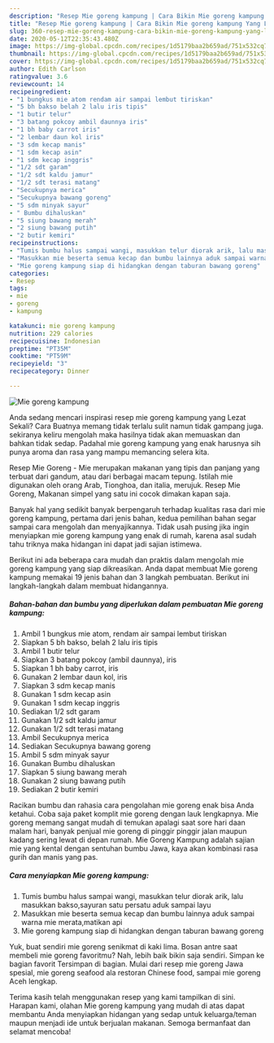 ```yaml
---
description: "Resep Mie goreng kampung | Cara Bikin Mie goreng kampung Yang Lezat Sekali"
title: "Resep Mie goreng kampung | Cara Bikin Mie goreng kampung Yang Lezat Sekali"
slug: 360-resep-mie-goreng-kampung-cara-bikin-mie-goreng-kampung-yang-lezat-sekali
date: 2020-05-12T22:35:43.480Z
image: https://img-global.cpcdn.com/recipes/1d5179baa2b659ad/751x532cq70/mie-goreng-kampung-foto-resep-utama.jpg
thumbnail: https://img-global.cpcdn.com/recipes/1d5179baa2b659ad/751x532cq70/mie-goreng-kampung-foto-resep-utama.jpg
cover: https://img-global.cpcdn.com/recipes/1d5179baa2b659ad/751x532cq70/mie-goreng-kampung-foto-resep-utama.jpg
author: Edith Carlson
ratingvalue: 3.6
reviewcount: 14
recipeingredient:
- "1 bungkus mie atom rendam air sampai lembut tiriskan"
- "5 bh bakso belah 2 lalu iris tipis"
- "1 butir telur"
- "3 batang pokcoy ambil daunnya iris"
- "1 bh baby carrot iris"
- "2 lembar daun kol iris"
- "3 sdm kecap manis"
- "1 sdm kecap asin"
- "1 sdm kecap inggris"
- "1/2 sdt garam"
- "1/2 sdt kaldu jamur"
- "1/2 sdt terasi matang"
- "Secukupnya merica"
- "Secukupnya bawang goreng"
- "5 sdm minyak sayur"
- " Bumbu dihaluskan"
- "5 siung bawang merah"
- "2 siung bawang putih"
- "2 butir kemiri"
recipeinstructions:
- "Tumis bumbu halus sampai wangi, masukkan telur diorak arik, lalu masukkan bakso,sayuran satu persatu aduk sampai layu"
- "Masukkan mie beserta semua kecap dan bumbu lainnya aduk sampai warna mie merata,matikan api"
- "Mie goreng kampung siap di hidangkan dengan taburan bawang goreng"
categories:
- Resep
tags:
- mie
- goreng
- kampung

katakunci: mie goreng kampung 
nutrition: 229 calories
recipecuisine: Indonesian
preptime: "PT35M"
cooktime: "PT59M"
recipeyield: "3"
recipecategory: Dinner

---
```



![Mie goreng kampung](https://img-global.cpcdn.com/recipes/1d5179baa2b659ad/751x532cq70/mie-goreng-kampung-foto-resep-utama.jpg)

Anda sedang mencari inspirasi resep mie goreng kampung yang Lezat Sekali? Cara Buatnya memang tidak terlalu sulit namun tidak gampang juga. sekiranya keliru mengolah maka hasilnya tidak akan memuaskan dan bahkan tidak sedap. Padahal mie goreng kampung yang enak harusnya sih punya aroma dan rasa yang mampu memancing selera kita.

Resep Mie Goreng - Mie merupakan makanan yang tipis dan panjang yang terbuat dari gandum, atau dari berbagai macam tepung. Istilah mie digunakan oleh orang Arab, Tionghoa, dan italia, merujuk. Resep Mie Goreng, Makanan simpel yang satu ini cocok dimakan kapan saja.

Banyak hal yang sedikit banyak berpengaruh terhadap kualitas rasa dari mie goreng kampung, pertama dari jenis bahan, kedua pemilihan bahan segar sampai cara mengolah dan menyajikannya. Tidak usah pusing jika ingin menyiapkan mie goreng kampung yang enak di rumah, karena asal sudah tahu triknya maka hidangan ini dapat jadi sajian istimewa.


Berikut ini ada beberapa cara mudah dan praktis dalam mengolah mie goreng kampung yang siap dikreasikan. Anda dapat membuat Mie goreng kampung memakai 19 jenis bahan dan 3 langkah pembuatan. Berikut ini langkah-langkah dalam membuat hidangannya.

<!--inarticleads1-->

##### Bahan-bahan dan bumbu yang diperlukan dalam pembuatan Mie goreng kampung:

1. Ambil 1 bungkus mie atom, rendam air sampai lembut tiriskan
1. Siapkan 5 bh bakso, belah 2 lalu iris tipis
1. Ambil 1 butir telur
1. Siapkan 3 batang pokcoy (ambil daunnya), iris
1. Siapkan 1 bh baby carrot, iris
1. Gunakan 2 lembar daun kol, iris
1. Siapkan 3 sdm kecap manis
1. Gunakan 1 sdm kecap asin
1. Gunakan 1 sdm kecap inggris
1. Sediakan 1/2 sdt garam
1. Gunakan 1/2 sdt kaldu jamur
1. Gunakan 1/2 sdt terasi matang
1. Ambil Secukupnya merica
1. Sediakan Secukupnya bawang goreng
1. Ambil 5 sdm minyak sayur
1. Gunakan  Bumbu dihaluskan
1. Siapkan 5 siung bawang merah
1. Gunakan 2 siung bawang putih
1. Sediakan 2 butir kemiri


Racikan bumbu dan rahasia cara pengolahan mie goreng enak bisa Anda ketahui. Coba saja paket komplit mie goreng dengan lauk lengkapnya. Mie goreng memang sangat mudah di temukan apalagi saat sore hari daan malam hari, banyak penjual mie goreng di pinggir pinggir jalan maupun kadang sering lewat di depan rumah. Mie Goreng Kampung adalah sajian mie yang kental dengan sentuhan bumbu Jawa, kaya akan kombinasi rasa gurih dan manis yang pas. 

<!--inarticleads2-->

##### Cara menyiapkan Mie goreng kampung:

1. Tumis bumbu halus sampai wangi, masukkan telur diorak arik, lalu masukkan bakso,sayuran satu persatu aduk sampai layu
1. Masukkan mie beserta semua kecap dan bumbu lainnya aduk sampai warna mie merata,matikan api
1. Mie goreng kampung siap di hidangkan dengan taburan bawang goreng


Yuk, buat sendiri mie goreng senikmat di kaki lima. Bosan antre saat membeli mie goreng favoritmu? Nah, lebih baik bikin saja sendiri. Simpan ke bagian favorit Tersimpan di bagian. Mulai dari resep mie goreng Jawa spesial, mie goreng seafood ala restoran Chinese food, sampai mie goreng Aceh lengkap. 

Terima kasih telah menggunakan resep yang kami tampilkan di sini. Harapan kami, olahan Mie goreng kampung yang mudah di atas dapat membantu Anda menyiapkan hidangan yang sedap untuk keluarga/teman maupun menjadi ide untuk berjualan makanan. Semoga bermanfaat dan selamat mencoba!

